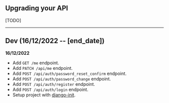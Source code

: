 ## Upgrading your API

[TODO]

----

## Dev (16/12/2022 -- [end_date])

**16/12/2022**

- Add `GET /me` endpoint.
- Add `PATCH /api/me` endpoint.
- Add `POST /api/auth/password_reset_confirm` endpoint.
- Add `POST /api/auth/password_change` endpoint.
- Add `POST /api/auth/register` endpoint.
- Add `POST /api/auth/login` endpoint.
- Setup project with [django-init](https://github.com/Fueled/django-init).
